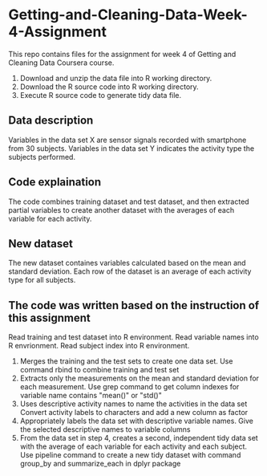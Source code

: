 # Getting-and-Cleaning-Data-Week-4-Assignment

This repo contains files for the assignment for week 4 of Getting and Cleaning Data Coursera course.

1. Download and unzip the data file into R working directory.
2. Download the R source code into R working directory.
3. Execute R source code to generate tidy data file.

## Data description
Variables in the data set X are sensor signals recorded with smartphone from 30 subjects. Variables in the data set Y indicates the activity type the subjects performed.

## Code explaination
The code combines training dataset and test dataset, and then extracted partial variables to create another dataset with the averages of each variable for each activity.

## New dataset
The new dataset containes variables calculated based on the mean and standard deviation. Each row of the dataset is an average of each activity type for all subjects.

## The code was written based on the instruction of this assignment
Read training and test dataset into R environment. Read variable names into R envrionment. Read subject index into R environment.

1. Merges the training and the test sets to create one data set. Use command rbind to combine training and test set
2. Extracts only the measurements on the mean and standard deviation for each measurement. Use grep command to get column indexes for variable name contains "mean()" or "std()"
3. Uses descriptive activity names to name the activities in the data set Convert activity labels to characters and add a new column as factor
4. Appropriately labels the data set with descriptive variable names. Give the selected descriptive names to variable columns
5. From the data set in step 4, creates a second, independent tidy data set with the average of each variable for each activity and each subject. Use pipeline command to create a new tidy dataset with command group_by and summarize_each in dplyr package
